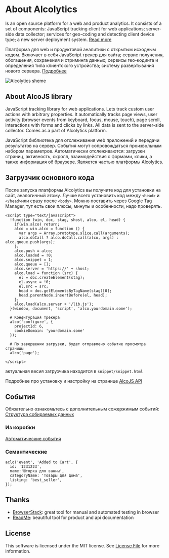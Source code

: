 # About Alcolytics

Is an open source platform for a web and product analytics. 
It consists of a set of components: JavaScript tracking client for web applications; 
server-side data collector; services for geo-coding and detecting client device type; 
a new server deployment system.
[Read more](https://alco.readme.io/docs)

Платформа для web и продуктовой аналитики с открытым исходным кодом.
Включает в себя JavaScript трекер для сайта; сервис получения, обогащения,
сохранения и стриминга данных; сервисы гео-кодинга и определения типа клиентского устройства;
систему развертывания нового сервера.
[Подробнее](https://alco.readme.io/docs) 

![Alcolytics sheme](https://raw.githubusercontent.com/alcolytics/alco-tracker/master/docs/alco-scheme.png)

## About AlcoJS library

JavaScript tracking library for web applications. Lets track custom user actions with arbitrary properties. It automatically tracks page views, user activity (browser events from keyboard, focus, mouse, touch), page scroll, interactions with forms and clicks by links. All data is sent to the server-side collector. Comes as a part of Alcolytics platform.

JavaScript библиотека для отслеживания web приложений и передачи  результатов на сервер. События могут сопровождаться произвольным набором параметров. Автоматически отслеживаются: загрузки страниц, активность, скролл, взаимодействия с формами, клики, а также информация об браузере. Является частью платформы Alcolytics.

## Загрузчик основного кода

После запуска платформы Alcolytics вы получите код для установки на сайт, аналогичный этому. 
Лучше всего установить код между `<head>` и `</head>`или сразу после `<body>`. 
Можно поставить через Google Tag Manager, тут есть свои плюсы, минуты и особенности, надо проверять.

    <script type="text/javascript">
      !function (win, doc, stag, shost, alco, el, head) {
        if(win.alco) return;
        alco = win.alco = function () {
          var args = Array.prototype.slice.call(arguments);
          alco.doCall ? alco.doCall.call(alco, args) : alco.queue.push(args);
        };
        alco.push = alco;
        alco.loaded = !0;
        alco.snippet = 1;
        alco.queue = [];
        alco.server = 'https://' + shost;
        alco.load = function (src) {
          el = doc.createElement(stag);
          el.async = !0;
          el.src = src;
          head = doc.getElementsByTagName(stag)[0];
          head.parentNode.insertBefore(el, head);
        };
        alco.load(alco.server + '/lib.js');
      }(window, document, 'script', 'alco.yourdomain.some');
      
      # Конфигурация трекера
      alco('configure', {
        projectId: 6,
        cookieDomain: 'yourdomain.some'
      });
      
      # По завершении загрузки, будет отправлено событие просмотра страницы
      alco('page');
      
    </script>
    
актуальная весия загрузчика находится в `snippet/snippet.html`
    
Подробнее про установку и настройку на странице [AlcoJS API](https://alco.readme.io/docs/js-api) 

## События

Обязательно ознакомьтесь с дополнительным сожержимым событий: [Структура собираемых данных](https://alco.readme.io/docs/alcojs-data-format)

### Из коробки

[Автоматические события](https://alco.readme.io/docs/auto-track)

### Семантические

    aclo('event', 'Added to Cart', {
      id: '1231223', 
      name:'Шторка для ванны', 
      categoryName: 'Товары для дома',
      listing: 'best_seller',
    });


## Thanks

- [BrowserStack](https://www.browserstack.com): great tool for manual and automated testing in browser
- [ReadMe](https://readme.io): beautiful tool for product and api documentation


## License

This software is licensed under the MIT license. See [License File](LICENSE) for more information.

